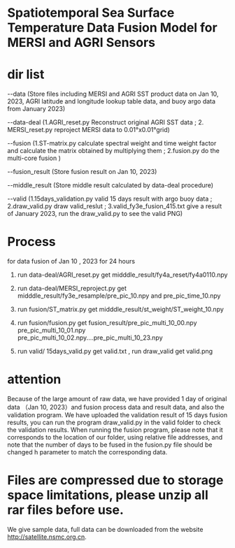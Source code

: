 # Spatiotemporal Sea Surface Temperature Data Fusion Model for MERSI and AGRI Sensors

# dir list

--data (Store files including MERSI and AGRI SST product data on Jan 10, 2023, AGRI latitude and longitude lookup table data, and buoy argo data from January 2023)

--data-deal (1.AGRI_reset.py Reconstruct original AGRI SST data ; 2. MERSI_reset.py reproject MERSI data to 0.01°x0.01°grid)

--fusion (1.ST-matrix.py calculate spectral weight and time weight factor and calculate the matrix obtained by multiplying them ; 2.fusion.py do the multi-core fusion  )

--fusion_result (Store fusion result on Jan 10, 2023)

--middle_result (Store middle result calculated by data-deal procedure)

--valid (1.15days_validation.py valid 15 days result with argo buoy data ; 2.draw_valid.py  draw valid_reslut ; 3.valid_fy3e_fusion_415.txt give a result of January 2023, run the draw_valid.py to see the valid PNG)

# Process

for data fusion of Jan 10 , 2023 for 24 hours

1. run data-deal/AGRI_reset.py get midddle_result/fy4a_reset/fy4a0110.npy
   
2. run data-deal/MERSI_reproject.py get midddle_result/fy3e_resample/pre_pic_10.npy and pre_pic_time_10.npy
   
3. run fusion/ST_matrix.py get midddle_result/st_weight/ST_weight_10.npy
   
4. run fusion/fusion.py get fusion_result/pre_pic_multi_10_00.npy pre_pic_multi_10_01.npy pre_pic_multi_10_02.npy....pre_pic_multi_10_23.npy

5. run valid/ 15days_valid.py get valid.txt , run draw_valid get valid.png

# attention
Because of the large amount of raw data, we have provided 1 day of original data （Jan 10, 2023）and fusion process data and result data, and also the validation program. 
We have uploaded the validation result of 15 days fusion results, you can run the program draw_valid.py in the valid folder to check the validation results.
When running the fusion program, please note that it corresponds to the location of our folder, using relative file addresses, and note that the number of days to be fused in the fusion.py file should be changed h parameter to match the corresponding data.

# Files are compressed due to storage space limitations, please unzip all rar files before use.

We give sample data, full data can be downloaded from the website http://satellite.nsmc.org.cn.

